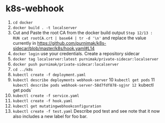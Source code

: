 # k8s-webhook

1. `cd docker`
2. `docker build . -t localserver`
3. Cut and Paste the root CA from the docker build output `Step 12/13 : RUN cat rootCA.crt | base64 | tr -d '\n'` and replace the value currently in https://github.com/purnimak/k8s-sidecar/blob/master/k8s/hook.yaml#L14
4. `docker login` use your credentials. Create a repository sidecar
5. `docker tag localserver:latest purnimak/private-sidecar:localserver`
6. `docker push purnimak/private-sidecar:localserver`
7. `cd ../k8s`
8. `kubectl create -f deployment.yaml`
9. `kubectl describe deployments webhook-server`
10 `kubectl get pods`
11 `kubectl describe pods webhook-server-58d7fdf878-sgjnr
12 `kubectl get pods`
13. `kubectl create -f service.yaml`
14. `kubectl create -f hook.yaml`
15. `kubectl get mutatingwebhookconfiguration`
15. `kubectl create -f test.yaml`
Describe pod test and see note that it now also includes a new label for foo bar.
